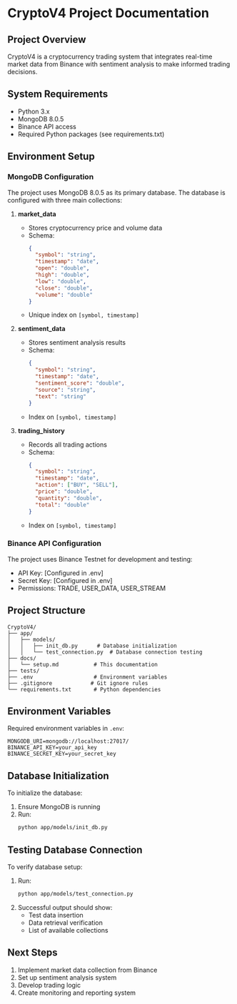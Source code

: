# CryptoV4 Project Documentation

## Project Overview
CryptoV4 is a cryptocurrency trading system that integrates real-time market data from Binance with sentiment analysis to make informed trading decisions.

## System Requirements
- Python 3.x
- MongoDB 8.0.5
- Binance API access
- Required Python packages (see requirements.txt)

## Environment Setup

### MongoDB Configuration
The project uses MongoDB 8.0.5 as its primary database. The database is configured with three main collections:

1. **market_data**
   - Stores cryptocurrency price and volume data
   - Schema:
     ```json
     {
       "symbol": "string",
       "timestamp": "date",
       "open": "double",
       "high": "double",
       "low": "double",
       "close": "double",
       "volume": "double"
     }
     ```
   - Unique index on `[symbol, timestamp]`

2. **sentiment_data**
   - Stores sentiment analysis results
   - Schema:
     ```json
     {
       "symbol": "string",
       "timestamp": "date",
       "sentiment_score": "double",
       "source": "string",
       "text": "string"
     }
     ```
   - Index on `[symbol, timestamp]`

3. **trading_history**
   - Records all trading actions
   - Schema:
     ```json
     {
       "symbol": "string",
       "timestamp": "date",
       "action": ["BUY", "SELL"],
       "price": "double",
       "quantity": "double",
       "total": "double"
     }
     ```
   - Index on `[symbol, timestamp]`

### Binance API Configuration
The project uses Binance Testnet for development and testing:
- API Key: [Configured in .env]
- Secret Key: [Configured in .env]
- Permissions: TRADE, USER_DATA, USER_STREAM

## Project Structure
```
CryptoV4/
├── app/
│   ├── models/
│   │   ├── init_db.py      # Database initialization
│   │   └── test_connection.py  # Database connection testing
├── docs/
│   └── setup.md           # This documentation
├── tests/
├── .env                   # Environment variables
├── .gitignore            # Git ignore rules
└── requirements.txt       # Python dependencies
```

## Environment Variables
Required environment variables in `.env`:
```
MONGODB_URI=mongodb://localhost:27017/
BINANCE_API_KEY=your_api_key
BINANCE_SECRET_KEY=your_secret_key
```

## Database Initialization
To initialize the database:
1. Ensure MongoDB is running
2. Run:
   ```bash
   python app/models/init_db.py
   ```

## Testing Database Connection
To verify database setup:
1. Run:
   ```bash
   python app/models/test_connection.py
   ```
2. Successful output should show:
   - Test data insertion
   - Data retrieval verification
   - List of available collections

## Next Steps
1. Implement market data collection from Binance
2. Set up sentiment analysis system
3. Develop trading logic
4. Create monitoring and reporting system 
